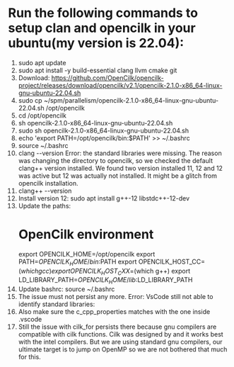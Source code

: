# Run the following commands to setup clan and opencilk in your ubuntu(my version is 22.04):

1. sudo apt update
2. sudo apt install -y build-essential clang llvm cmake git
3. Download: https://github.com/OpenCilk/opencilk-project/releases/download/opencilk/v2.1/opencilk-2.1.0-x86_64-linux-gnu-ubuntu-22.04.sh
4. sudo cp ~/spm/parallelism/opencilk-2.1.0-x86_64-linux-gnu-ubuntu-22.04.sh /opt/opencilk
5. cd /opt/opencilk
6. sh opencilk-2.1.0-x86_64-linux-gnu-ubuntu-22.04.sh
7. sudo sh opencilk-2.1.0-x86_64-linux-gnu-ubuntu-22.04.sh
8. echo 'export PATH=/opt/opencilk/bin:$PATH' >> ~/.bashrc
9. source ~/.bashrc
10. clang --version
    Error: the standard libraries were missing. The reason was changing the directory to opencilk, so we checked the default clang++ version installed. We found two version installed 11, 12 and 12 was active but 12 was actually not installed. It might be a glitch from opencilk installation.
11. clang++ --version
12. Install version 12: sudo apt install g++-12 libstdc++-12-dev
13. Update the paths:
    # OpenCilk environment
    export OPENCILK_HOME=/opt/opencilk
    export PATH=$OPENCILK_HOME/bin:$PATH
    export OPENCILK_HOST_CC=$(which gcc)
    export OPENCILK_HOST_CXX=$(which g++)
    export LD_LIBRARY_PATH=$OPENCILK_HOME/lib:$LD_LIBRARY_PATH
14. Update bashrc: source ~/.bashrc
15. The issue must not persist any more.
    Error: VsCode still not able to identify standard libraries:
16. Also make sure the c_cpp_properties matches with the one inside .vscode
17. Still the issue with cilk_for persists there because gnu compilers are compatible with cilk functions. Cilk was designed by and it works best with the intel compilers. But we are using standard gnu compilers, our ultimate target is to jump on OpenMP so we are not bothered that much for this.

